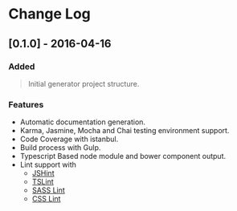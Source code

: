 # Change Log

## [0.1.0] - 2016-04-16

### Added
> Initial generator project structure.

### Features
- Automatic documentation generation.
- Karma, Jasmine, Mocha and Chai testing environment support.
- Code Coverage with istanbul.
- Build process with Gulp.
- Typescript Based node module and bower component output.
- Lint support with
  - [JSHint](http://jshint.com/)
  - [TSLint](https://www.npmjs.com/package/tslint)
  - [SASS Lint](https://www.npmjs.com/package/sass-lint)
  - [CSS Lint](https://www.npmjs.com/package/gulp-csslint) 



